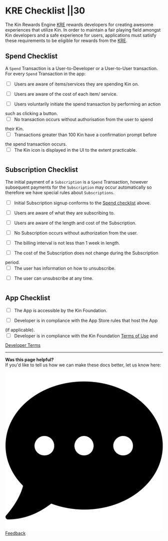 # KRE Checklist ||30

The Kin Rewards Engine [KRE](/essentials/kin-rewards-engine/) rewards developers for creating awesome experiences that utilize Kin. In order to maintain a fair playing field amongst Kin developers and a safe experience for users, applications must satisfy these requirements to be eligible for rewards from the [KRE](/essentials/kin-rewards-engine/).

## Spend Checklist

A `Spend` Transaction is a User-to-Developer or a User-to-User transaction. For every `Spend` Transaction in the app:

<div>
  <input style="margin-right: 0.5rem; margin-bottom: 1rem;" type="checkbox" id="accessible" name="accessible" value="accessible">
  <label for="accessible">Users are aware of items/services they are spending Kin on.</label></br>
  <input style="margin-right: 0.5rem; margin-bottom: 1rem;" type="checkbox" id="compliant" name="compliant" value="compliant">
  <label for="compliant">Users are aware of the cost of each item/ service.</label></br>
  <input style="margin-right: 0.5rem; margin-bottom: 1rem;" type="checkbox" id="terms" name="terms" value="terms">
  <label for="terms">Users voluntarily initiate the spend transaction by performing an action such as clicking a button.</label></br>
  <input style="margin-right: 0.5rem; margin-bottom: 1rem;" type="checkbox" id="accessible" name="accessible" value="accessible">
  <label for="accessible">No transaction occurs without authorisation from the user to spend their Kin.</label></br>
  <input style="margin-right: 0.5rem; margin-bottom: 1rem;" type="checkbox" id="compliant" name="compliant" value="compliant">
  <label for="compliant">Transactions greater than 100 Kin have a confirmation prompt before the spend transaction occurs.</label></br>
  <input style="margin-right: 0.5rem; margin-bottom: 1rem;" type="checkbox" id="terms" name="terms" value="terms">
  <label for="terms">The Kin icon is displayed in the UI to the extent practicable.</label></br>
</div>

## Subscription Checklist

The initial payment of a `Subscription` is a `Spend` Transaction, however subsequent payments for the `Subscription` may occur automatically so therefore we have special rules about `Subscriptions`.

<div>
  <input style="margin-right: 0.5rem; margin-bottom: 1rem;" type="checkbox" id="accessible" name="accessible" value="accessible">
  <label for="accessible">Initial Subscription signup conforms to the <a href="/essentials/kre-checklist/#spend-checklist">Spend checklist</a> above.</label></br>
  <input style="margin-right: 0.5rem; margin-bottom: 1rem;" type="checkbox" id="compliant" name="compliant" value="compliant">
  <label for="compliant">Users are aware of what they are subscribing to.</label></br>
  <input style="margin-right: 0.5rem; margin-bottom: 1rem;" type="checkbox" id="terms" name="terms" value="terms">
  <label for="terms">Users are aware of the length and cost of the Subscription.</label></br>
  <input style="margin-right: 0.5rem; margin-bottom: 1rem;" type="checkbox" id="accessible" name="accessible" value="accessible">
  <label for="accessible">No Subscription occurs without authorization from the user.</label></br>
  <input style="margin-right: 0.5rem; margin-bottom: 1rem;" type="checkbox" id="compliant" name="compliant" value="compliant">
  <label for="compliant">The billing interval is not less than 1 week in length.</label></br>
  <input style="margin-right: 0.5rem; margin-bottom: 1rem;" type="checkbox" id="terms" name="terms" value="terms">
  <label for="terms">The cost of the Subscription does not change during the Subscription period.</label></br>
  <input style="margin-right: 0.5rem; margin-bottom: 1rem;" type="checkbox" id="compliant" name="compliant" value="compliant">
  <label for="compliant">The user has information on how to unsubscribe.</label></br>
  <input style="margin-right: 0.5rem; margin-bottom: 1rem;" type="checkbox" id="terms" name="terms" value="terms">
  <label for="terms">The user can unsubscribe at any time.</label>
</div>

## App Checklist

<div>
  <input style="margin-right: 0.5rem; margin-bottom: 1rem;" type="checkbox" id="accessible" name="accessible" value="accessible">
  <label for="accessible">The App is accessible by the Kin Foundation.</label></br>
  <input style="margin-right: 0.5rem; margin-bottom: 1rem;" type="checkbox" id="compliant" name="compliant" value="compliant">
  <label for="compliant">Developer is in compliance with the App Store rules that host the App (if applicable).</label></br>
  <input style="margin-right: 0.5rem; margin-bottom: 1rem;" type="checkbox" id="terms" name="terms" value="terms">
  <label for="terms">Developer is in compliance with the Kin Foundation <a href="https://kin.org/terms-and-conditions/">Terms of Use</a> and <a href="https://kin.org/kin-developer-terms/">Developer Terms</a></label>
</div>

***
**Was this page helpful?**<br/>
If you'd like to tell us how we can make these docs better, let us know here:

<div class='navIcons'>
  <a href='https://forms.gle/qhjcDJR59v8RJsaY7' target='_blank'><div class='navIcon'>
    <img class='navIcon-icon invert' alt='Developer' src='../images/comment-dots-solid.svg'>
    <span class='navIcon-text'>Feedback</span>
  </div></a>
</div>
